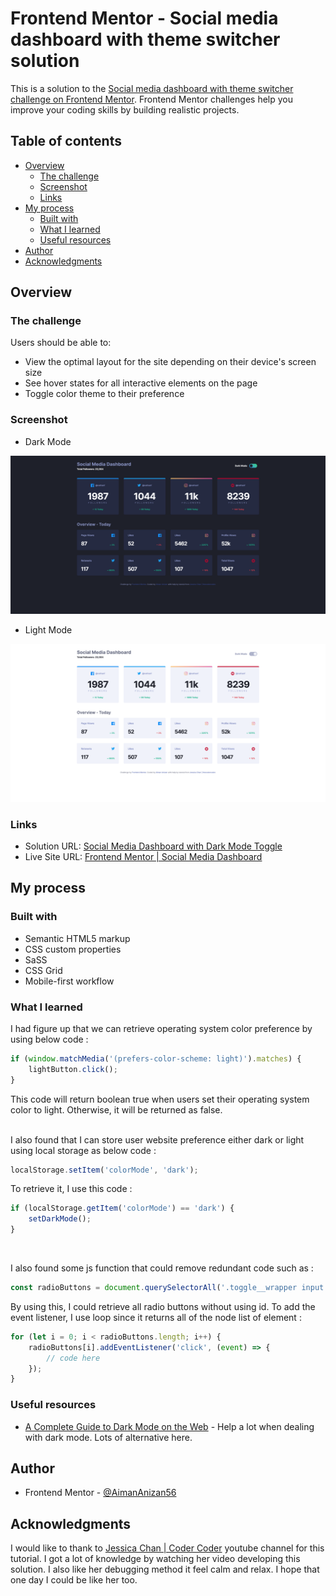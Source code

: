 # Frontend Mentor - Social media dashboard with theme switcher solution

This is a solution to the [Social media dashboard with theme switcher challenge on Frontend Mentor](https://www.frontendmentor.io/challenges/social-media-dashboard-with-theme-switcher-6oY8ozp_H). Frontend Mentor challenges help you improve your coding skills by building realistic projects.
<br>

## Table of contents

-   [Overview](#overview)
    -   [The challenge](#the-challenge)
    -   [Screenshot](#screenshot)
    -   [Links](#links)
-   [My process](#my-process)
    -   [Built with](#built-with)
    -   [What I learned](#what-i-learned)
    -   [Useful resources](#useful-resources)
-   [Author](#author)
-   [Acknowledgments](#acknowledgments)

## Overview

### The challenge

Users should be able to:

-   View the optimal layout for the site depending on their device's screen size
-   See hover states for all interactive elements on the page
-   Toggle color theme to their preference

### Screenshot

-   Dark Mode

![](./screenshot/socmed-1.png)

-   Light Mode

![](./screenshot/socmed-2.png)
<br>

### Links

-   Solution URL: [Social Media Dashboard with Dark Mode Toggle](https://www.frontendmentor.io/solutions/social-media-dashboard-with-dark-mode-toggle-v37vBUnug)
-   Live Site URL: [Frontend Mentor | Social Media Dashboard](https://aimananizan56.github.io/Socmed-Dashboard/)

## My process

### Built with

-   Semantic HTML5 markup
-   CSS custom properties
-   SaSS
-   CSS Grid
-   Mobile-first workflow
    <br>

### What I learned

I had figure up that we can retrieve operating system color preference by using below code :

```js
if (window.matchMedia('(prefers-color-scheme: light)').matches) {
    lightButton.click();
}
```

This code will return boolean true when users set their operating system color to light. Otherwise, it will be returned as false.
<br>
<br>

I also found that I can store user website preference either dark or light using local storage as below code :

```js
localStorage.setItem('colorMode', 'dark');
```

To retrieve it, I use this code :

```js
if (localStorage.getItem('colorMode') == 'dark') {
    setDarkMode();
}
```

<br>

I also found some js function that could remove redundant code such as :

```js
const radioButtons = document.querySelectorAll('.toggle__wrapper input');
```

By using this, I could retrieve all radio buttons without using id. To add the event listener, I use loop since it returns all of the node list of element :

```js
for (let i = 0; i < radioButtons.length; i++) {
    radioButtons[i].addEventListener('click', (event) => {
        // code here
    });
}
```

### Useful resources

-   [A Complete Guide to Dark Mode on the Web](https://css-tricks.com/a-complete-guide-to-dark-mode-on-the-web/) - Help a lot when dealing with dark mode. Lots of alternative here.

## Author

-   Frontend Mentor - [@AimanAnizan56](https://www.frontendmentor.io/profile/AimanAnizan56)

## Acknowledgments

I would like to thank to [Jessica Chan | Coder Coder](https://www.youtube.com/c/TheCoderCoder/videos) youtube channel for this tutorial. I got a lot of knowledge by watching her video developing this solution. I also like her debugging method it feel calm and relax. I hope that one day I could be like her too.
